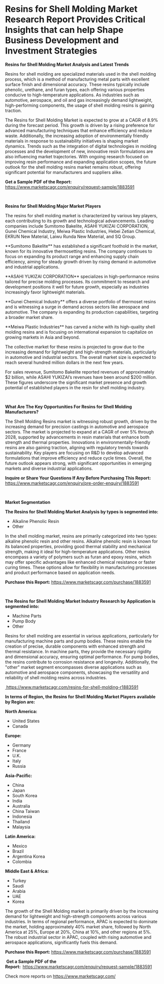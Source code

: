 <p><h1>Resins for Shell Molding Market Research Report Provides Critical Insights that can help Shape Business Development and Investment Strategies</h1></p><p><strong>Resins for Shell Molding Market Analysis and Latest Trends</strong></p>
<p><p>Resins for shell molding are specialized materials used in the shell molding process, which is a method of manufacturing metal parts with excellent surface finish and dimensional accuracy. These resins typically include phenolic, urethane, and furan types, each offering various properties conducive to high-temperature applications. As industries such as automotive, aerospace, and oil and gas increasingly demand lightweight, high-performing components, the usage of shell molding resins is gaining traction.</p><p>The Resins for Shell Molding Market is expected to grow at a CAGR of 8.9% during the forecast period. This growth is driven by a rising preference for advanced manufacturing techniques that enhance efficiency and reduce waste. Additionally, the increasing adoption of environmentally friendly materials in response to sustainability initiatives is shaping market dynamics. Trends such as the integration of digital technologies in molding processes and the development of new, innovative resin formulations are also influencing market trajectories. With ongoing research focused on improving resin performance and expanding application scopes, the future outlook for the shell molding resins market remains robust, offering significant potential for manufacturers and suppliers alike.</p></p>
<p><strong>Get a Sample PDF of the Report:&nbsp;</strong> <a href="https://www.marketscagr.com/enquiry/request-sample/1883591?utm_campaign=1848&utm_medium=2&utm_source=Github&utm_content=ia&utm_term=04022025&utm_id=resins-for-shell-molding">https://www.marketscagr.com/enquiry/request-sample/1883591</a></p>
<p>&nbsp;</p>
<p><strong>Resins for Shell Molding Major Market Players</strong></p>
<p><p>The resins for shell molding market is characterized by various key players, each contributing to its growth and technological advancements. Leading companies include Sumitomo Bakelite, ASAHI YUKIZAI CORPORATION, Gunei Chemical Industry, Meiwa Plastic Industries, Hebei Zetian Chemical, EKRUN New Material, Laiwu Runda New Material, and SQ Group.</p><p>**Sumitomo Bakelite** has established a significant foothold in the market, known for its innovative thermosetting resins. The company continues to focus on expanding its product range and enhancing supply chain efficiency, aiming for steady growth driven by rising demand in automotive and industrial applications. </p><p>**ASAHI YUKIZAI CORPORATION** specializes in high-performance resins tailored for precise molding processes. Its commitment to research and development positions it well for future growth, especially as industries increasingly favor lightweight materials.</p><p>**Gunei Chemical Industry** offers a diverse portfolio of thermoset resins and is witnessing a surge in demand across sectors like aerospace and automotive. The company is expanding its production capabilities, targeting a broader market share.</p><p>**Meiwa Plastic Industries** has carved a niche with its high-quality shell molding resins and is focusing on international expansion to capitalize on growing markets in Asia and beyond.</p><p>The collective market for these resins is projected to grow due to the increasing demand for lightweight and high-strength materials, particularly in automotive and industrial sectors. The overall market size is expected to reach several hundred million dollars in the next few years.</p><p>For sales revenue, Sumitomo Bakelite reported revenues of approximately $2 billion, while ASAHI YUKIZAI’s revenues have been around $200 million. These figures underscore the significant market presence and growth potential of established players in the resin for shell molding industry.</p></p>
<p>&nbsp;</p>
<p><strong>What Are The Key Opportunities For Resins for Shell Molding Manufacturers?</strong></p>
<p><p>The Shell Molding Resins market is witnessing robust growth, driven by the increasing demand for precision castings in automotive and aerospace sectors. The market is projected to expand at a CAGR of over 5% through 2028, supported by advancements in resin materials that enhance both strength and thermal properties. Innovations in environmentally-friendly resins are also gaining traction, aligning with regulatory trends towards sustainability. Key players are focusing on R&D to develop advanced formulations that improve efficiency and reduce cycle times. Overall, the future outlook appears strong, with significant opportunities in emerging markets and diverse industrial applications.</p></p>
<p><strong>Inquire or Share Your Questions If Any Before Purchasing This Report:</strong> <a href="https://www.marketscagr.com/enquiry/pre-order-enquiry/1883591?utm_campaign=1848&utm_medium=2&utm_source=Github&utm_content=ia&utm_term=04022025&utm_id=resins-for-shell-molding">https://www.marketscagr.com/enquiry/pre-order-enquiry/1883591</a></p>
<p>&nbsp;</p>
<p><strong>Market Segmentation</strong></p>
<p><strong>The Resins for Shell Molding Market Analysis by types is segmented into:</strong></p>
<p><ul><li>Alkaline Phenolic Resin</li><li>Other</li></ul></p>
<p><p>In the shell molding market, resins are primarily categorized into two types: alkaline phenolic resin and other resins. Alkaline phenolic resin is known for its balanced properties, providing good thermal stability and mechanical strength, making it ideal for high-temperature applications. Other resins encompass a variety of polymers such as furan and epoxy resins, which may offer specific advantages like enhanced chemical resistance or faster curing times. These options allow for flexibility in manufacturing processes and product performance based on application needs.</p></p>
<p><strong>Purchase this Report:&nbsp;</strong><a href="https://www.marketscagr.com/purchase/1883591?utm_campaign=1848&utm_medium=2&utm_source=Github&utm_content=ia&utm_term=04022025&utm_id=resins-for-shell-molding">https://www.marketscagr.com/purchase/1883591</a></p>
<p>&nbsp;</p>
<p><strong>The Resins for Shell Molding Market Industry Research by Application is segmented into:</strong></p>
<p><ul><li>Machine Parts</li><li>Pump Body</li><li>Other</li></ul></p>
<p><p>Resins for shell molding are essential in various applications, particularly for manufacturing machine parts and pump bodies. These resins enable the creation of precise, durable components with enhanced strength and thermal resistance. In machine parts, they provide the necessary rigidity and dimensional accuracy, ensuring optimal performance. For pump bodies, the resins contribute to corrosion resistance and longevity. Additionally, the "other" market segment encompasses diverse applications such as automotive and aerospace components, showcasing the versatility and reliability of shell molding resins across industries.</p></p>
<p><a href="https://www.marketscagr.com/resins-for-shell-molding-r1883591?utm_campaign=1848&utm_medium=2&utm_source=Github&utm_content=ia&utm_term=04022025&utm_id=resins-for-shell-molding">&nbsp;https://www.marketscagr.com/resins-for-shell-molding-r1883591</a></p>
<p><strong>In terms of Region, the Resins for Shell Molding Market Players available by Region are:</strong></p>
<p>
    <p> <strong> North America: </strong>
        <ul>
            <li>United States</li>
            <li>Canada</li>
        </ul>
        </p> 
    <p> <strong> Europe: </strong>
        <ul>
            <li>Germany</li>
            <li>France</li>
            <li>U.K.</li>
            <li>Italy</li>
            <li>Russia</li>
        </ul>
        </p> 
    <p> <strong> Asia-Pacific: </strong>
        <ul>
            <li>China</li>
            <li>Japan</li>
            <li>South Korea</li>
            <li>India</li>
            <li>Australia</li>
            <li>China Taiwan</li>
            <li>Indonesia</li>
            <li>Thailand</li>
            <li>Malaysia</li>
        </ul>
        </p> 
    <p> <strong> Latin America: </strong>
        <ul>
            <li>Mexico</li>
            <li>Brazil</li>
            <li>Argentina Korea</li>
            <li>Colombia</li>
        </ul>
        </p> 
    <p> <strong> Middle East & Africa: </strong>
        <ul>
            <li>Turkey</li>
            <li>Saudi</li>
            <li>Arabia</li>
            <li>UAE</li>
            <li>Korea</li>
        </ul>
    </p>
    </p>
<p><p>The growth of the Shell Molding market is primarily driven by the increasing demand for lightweight and high-strength components across various industries. In terms of regional performance, APAC is expected to dominate the market, holding approximately 40% market share, followed by North America at 25%, Europe at 20%, China at 10%, and other regions at 5%. The robust industrial sector in APAC, coupled with rising automotive and aerospace applications, significantly fuels this demand.</p></p>
<p><strong>Purchase this Report: </strong><a href="https://www.marketscagr.com/purchase/1883591?utm_campaign=1848&utm_medium=2&utm_source=Github&utm_content=ia&utm_term=04022025&utm_id=resins-for-shell-molding">https://www.marketscagr.com/purchase/1883591</a></p>
<p>&nbsp;<strong>Get a Sample PDF of the Report:&nbsp;&nbsp;</strong><a href="https://www.marketscagr.com/enquiry/request-sample/1883591?utm_campaign=1848&utm_medium=2&utm_source=Github&utm_content=ia&utm_term=04022025&utm_id=resins-for-shell-molding">https://www.marketscagr.com/enquiry/request-sample/1883591</a></p>
<p><strong></strong></p>
<p>Check more reports on <a href="https://www.marketscagr.com/?utm_campaign=1848&utm_medium=2&utm_source=Github&utm_content=ia&utm_term=04022025&utm_id=resins-for-shell-molding">https://www.marketscagr.com/</a></p>